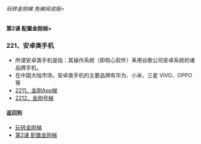 ###### 玩转金刚梯 免梯阅读版> 
#### 第2课 配置金刚梯>
### 221、安卓类手机
- 所谓安卓类手机是指：其操作系统（即核心软件）釆用谷歌公司安卓系统的诸品牌手机。
- 在中国大陆市场，安卓类手机的主要品牌有华为、小米、三星 VIVO、OPPO等
- [2211、金刚App梯](https://github.com/a2zitpro/web/blob/master/LadderFree/LadderConfigure/Android/Phone/LadderApp.md)
- [2212、金刚号梯](https://github.com/a2zitpro/web/blob/master/LadderFree/LadderConfigure/Android/Phone/LadderKKID.md)



#### 返回到
- [玩转金刚梯](https://github.com/a2zitpro/web/blob/master/LadderFree/main.md)
- [第2课 配置金刚梯](https://github.com/a2zitpro/web/blob/master/LadderFree/LadderConfigure/LadderConfigure.md)


